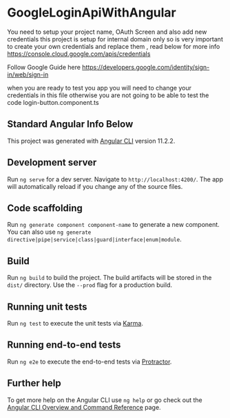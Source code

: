 # GoogleLoginApiWithAngular
You need to setup your project name, OAuth Screen and also add new credentials
this project is setup for internal domain only so is very important to create your own credentials and replace them , read below for more info
https://console.cloud.google.com/apis/credentials

Follow Google Guide here
https://developers.google.com/identity/sign-in/web/sign-in

when you are ready to test you app you will need to change your credentials in this file otherwise you are not going to be able to test the code
login-button.component.ts

## Standard Angular Info Below

This project was generated with [Angular CLI](https://github.com/angular/angular-cli) version 11.2.2.

## Development server

Run `ng serve` for a dev server. Navigate to `http://localhost:4200/`. The app will automatically reload if you change any of the source files.

## Code scaffolding

Run `ng generate component component-name` to generate a new component. You can also use `ng generate directive|pipe|service|class|guard|interface|enum|module`.

## Build

Run `ng build` to build the project. The build artifacts will be stored in the `dist/` directory. Use the `--prod` flag for a production build.

## Running unit tests

Run `ng test` to execute the unit tests via [Karma](https://karma-runner.github.io).

## Running end-to-end tests

Run `ng e2e` to execute the end-to-end tests via [Protractor](http://www.protractortest.org/).

## Further help

To get more help on the Angular CLI use `ng help` or go check out the [Angular CLI Overview and Command Reference](https://angular.io/cli) page.
